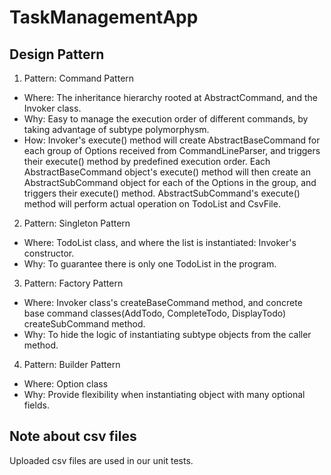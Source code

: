 # TaskManagementApp
## Design Pattern
1. Pattern: Command Pattern
- Where: The inheritance hierarchy rooted at AbstractCommand, and the Invoker class.
- Why: Easy to manage the execution order of different commands, by taking advantage of subtype polymorphysm.
- How: Invoker's execute() method will create AbstractBaseCommand for each group of Options received from CommandLineParser, and triggers their execute() method
by predefined execution order. Each AbstractBaseCommand object's execute() method will then create an AbstractSubCommand object for each of the Options in the group, and triggers
their execute() method. AbstractSubCommand's execute() method will perform actual operation on TodoList and CsvFile.

2. Pattern: Singleton Pattern
- Where: TodoList class, and where the list is instantiated: Invoker's constructor.
- Why: To guarantee there is only one TodoList in the program.

3. Pattern: Factory Pattern
- Where: Invoker class's createBaseCommand method, and concrete base command classes(AddTodo, CompleteTodo, DisplayTodo) createSubCommand method.
- Why: To hide the logic of instantiating subtype objects from the caller method.

4. Pattern: Builder Pattern
- Where: Option class
- Why: Provide flexibility when instantiating object with many optional fields.


## Note about csv files
Uploaded csv files are used in our unit tests.
